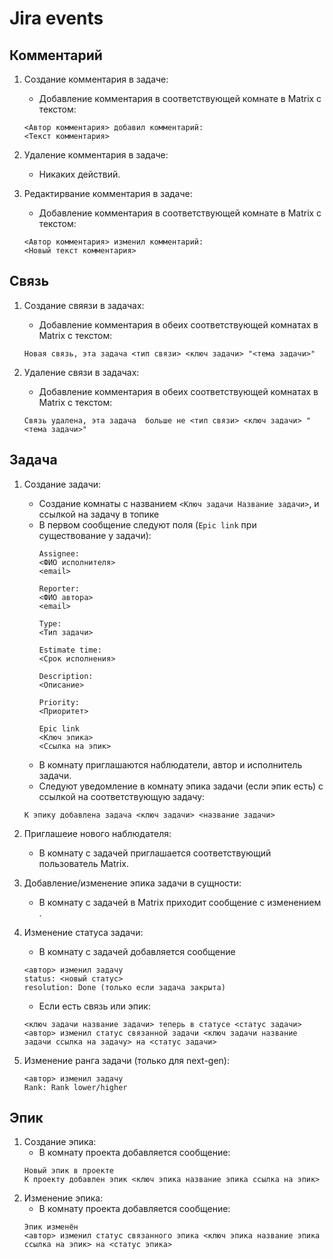 # Jira events

## Комментарий

1. Создание комментария в задаче:
    * Добавление комментария в соответствующей комнате в Matrix с текстом:
    ```
    <Автор комментария> добавил комментарий:
    <Текст комментария>
    ```

2. Удаление комментария в задаче:
    * Никаких действий.

3. Редактирвание комментария в задаче:
    * Добавление комментария в соответствующей комнате в Matrix с текстом:
    ```
    <Автор комментария> изменил комментарий:
    <Новый текст комментария>
    ```

## Связь

1. Создание свяязи в задачах:
    * Добавление комментария в обеих соответствующей комнатах в Matrix с текстом:
    ```
    Новая связь, эта задача <тип связи> <ключ задачи> "<тема задачи>"
    ```

2. Удаление связи в задачах:
    * Добавление комментария в обеих соответствующей комнатах в Matrix с текстом:
    ```
    Связь удалена, эта задача  больше не <тип связи> <ключ задачи> "<тема задачи>"
    ```

## Задача

1. Создание задачи:
    * Создание комнаты с названием `<Ключ задачи Название задачи>`, и ссылкой на задачу в топике
    * В первом сообщение следуют поля (`Epic link` при существование у задачи):
        ```
        Assignee:
        <ФИО исполнителя>
        <email>

        Reporter:
        <ФИО автора>
        <email>

        Type:
        <Тип задачи>

        Estimate time:
        <Срок исполнения>

        Description:
        <Описание>

        Priority:
        <Приоритет>

        Epic link
        <Ключ эпика>
        <Ссылка на эпик>
        ```
    * В комнату приглашаются наблюдатели, автор и исполнитель задачи.
    * Следуют уведомление в комнату эпика задачи (если эпик есть) c ссылкой на соответствующую задачу:
    ```
    К эпику добавлена задача <ключ задачи> <название задачи>
    ```

2. Приглашеие нового наблюдателя:
    * В комнату с задачей приглашается соответствующий пользователь Matrix.

3. Добавление/изменение эпика задачи в сущности:
    * В комнату с задачей в Matrix приходит сообщение с изменением .

4. Изменение статуса задачи:
    * В комнату с задачей добавляется сообщение
    ```
    <автор> изменил задачу
    status: <новый статус>
    resolution: Done (только если задача закрыта)
    ```
    * Если есть связь или эпик:
    ```
    <ключ задачи название задачи> теперь в статусе <статус задачи>
    <автор> изменил статус связанной задачи <ключ задачи название задачи ссылка на задачу> на <cтатус задачи>
    ```

5. Изменение ранга задачи (только для next-gen):
    ```
    <автор> изменил задачу
    Rank: Rank lower/higher
    ```

## Эпик

1. Создание эпика:
    * В комнату проекта добавляется сообщение:
    ```
    Новый эпик в проекте
    К проекту добавлен эпик <ключ эпика название эпика ссылка на эпик>
    ```
2. Изменение эпика:
    * В комнату проекта добавляется сообщение:
    ```
    Эпик изменён
    <автор> изменил статус связанного эпика <ключ эпика название эпика ссылка на эпик> на <cтатус эпика>
    ```

